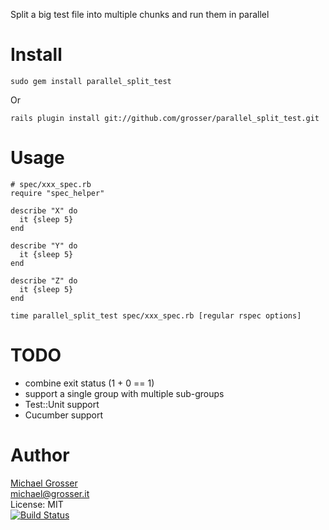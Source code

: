 Split a big test file into multiple chunks and run them in parallel

Install
=======
    sudo gem install parallel_split_test
Or

    rails plugin install git://github.com/grosser/parallel_split_test.git

Usage
=====
    # spec/xxx_spec.rb
    require "spec_helper"

    describe "X" do
      it {sleep 5}
    end

    describe "Y" do
      it {sleep 5}
    end

    describe "Z" do
      it {sleep 5}
    end

    time parallel_split_test spec/xxx_spec.rb [regular rspec options]

TODO
====
 - combine exit status (1 + 0 == 1)
 - support a single group with multiple sub-groups
 - Test::Unit support
 - Cucumber support

Author
======
[Michael Grosser](http://grosser.it)<br/>
michael@grosser.it<br/>
License: MIT<br/>
[![Build Status](https://secure.travis-ci.org/grosser/parallel_split_test.png)](http://travis-ci.org/grosser/parallel_split_test)
